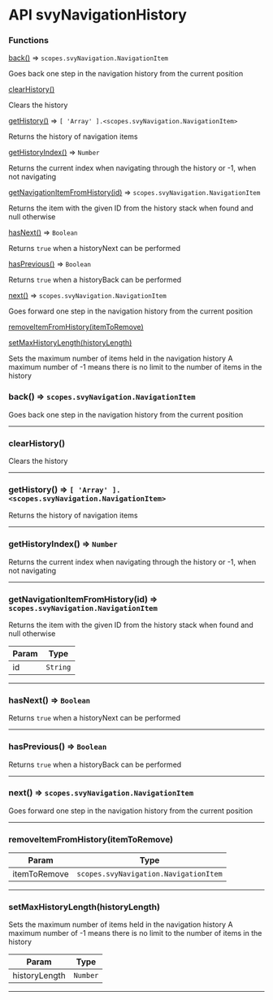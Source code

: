 # API svyNavigationHistory

### Functions

[back()](API-svyNavigationHistory.md#back-scopes.svynavigation.navigationitem) ⇒ `scopes.svyNavigation.NavigationItem`

Goes back one step in the navigation history from the current position

[clearHistory()](API-svyNavigationHistory.md#clearhistory)

Clears the history

[getHistory()](API-svyNavigationHistory.md#gethistory-array-.less-than-scopes.svynavigation.navigationitem-greater-than) ⇒ `[ 'Array' ].<scopes.svyNavigation.NavigationItem>`

Returns the history of navigation items

[getHistoryIndex()](API-svyNavigationHistory.md#gethistoryindex-number) ⇒ `Number`

Returns the current index when navigating through the history or -1, when not navigating

[getNavigationItemFromHistory(id)](API-svyNavigationHistory.md#getnavigationitemfromhistory-id-scopes.svynavigation.navigationitem) ⇒ `scopes.svyNavigation.NavigationItem`

Returns the item with the given ID from the history stack when found and null otherwise

[hasNext()](API-svyNavigationHistory.md#hasnext-boolean) ⇒ `Boolean`

Returns `true` when a historyNext can be performed

[hasPrevious()](API-svyNavigationHistory.md#hasprevious-boolean) ⇒ `Boolean`

Returns `true` when a historyBack can be performed

[next()](API-svyNavigationHistory.md#next-scopes.svynavigation.navigationitem) ⇒ `scopes.svyNavigation.NavigationItem`

Goes forward one step in the navigation history from the current position

[removeItemFromHistory(itemToRemove)](API-svyNavigationHistory.md#removeitemfromhistory-itemtoremove)

[setMaxHistoryLength(historyLength)](API-svyNavigationHistory.md#setmaxhistorylength-historylength)

Sets the maximum number of items held in the navigation history A maximum number of -1 means there is no limit to the number of items in the history

### back() ⇒ `scopes.svyNavigation.NavigationItem`

Goes back one step in the navigation history from the current position

***

### clearHistory()

Clears the history

***

### getHistory() ⇒ `[ 'Array' ].<scopes.svyNavigation.NavigationItem>`

Returns the history of navigation items

***

### getHistoryIndex() ⇒ `Number`

Returns the current index when navigating through the history or -1, when not navigating

***

### getNavigationItemFromHistory(id) ⇒ `scopes.svyNavigation.NavigationItem`

Returns the item with the given ID from the history stack when found and null otherwise

| Param | Type     |
| ----- | -------- |
| id    | `String` |

***

### hasNext() ⇒ `Boolean`

Returns `true` when a historyNext can be performed

***

### hasPrevious() ⇒ `Boolean`

Returns `true` when a historyBack can be performed

***

### next() ⇒ `scopes.svyNavigation.NavigationItem`

Goes forward one step in the navigation history from the current position

***

### removeItemFromHistory(itemToRemove)

| Param        | Type                                  |
| ------------ | ------------------------------------- |
| itemToRemove | `scopes.svyNavigation.NavigationItem` |

***

### setMaxHistoryLength(historyLength)

Sets the maximum number of items held in the navigation history A maximum number of -1 means there is no limit to the number of items in the history

| Param         | Type     |
| ------------- | -------- |
| historyLength | `Number` |

***
